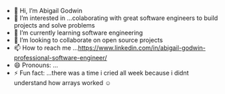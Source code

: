 - 👋 Hi, I’m Abigail Godwin
- 👀 I’m interested in ...colaborating with great software engineers to build projects and solve problems
- 🌱 I’m currently learning  software engineering
- 💞️ I’m looking to collaborate on open source projects
- 📫 How to reach me ...https://www.linkedin.com/in/abigail-godwin-professional-software-engineer/
- 😄 Pronouns: ...
- ⚡ Fun fact: ...there was a time i cried all week because i didnt understand how arrays worked ☺ 

<!---
Abby-uye/Abby-uye is a ✨ special ✨ repository because its `README.md` (this file) appears on your GitHub profile.
You can click the Preview link to take a look at your changes.
--->
